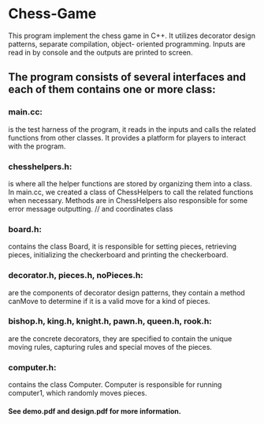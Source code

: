 # Chess-Game

This program implement the chess game in C++. It utilizes decorator design patterns, separate compilation, object- oriented programming. Inputs are read in by console and the outputs are printed to screen.

## The program consists of several interfaces and each of them contains one or more class:

### main.cc: 
is the test harness of the program, it reads in the inputs and calls the related functions from other classes. It provides a platform for players to interact with the program.

### chesshelpers.h:
is where all the helper functions are stored by organizing them into a class. In main.cc, we created a class of ChessHelpers to call the related functions when necessary. Methods are in ChessHelpers also responsible for some error message outputting. // and coordinates class

### board.h:
contains the class Board, it is responsible for setting pieces, retrieving pieces, initializing the checkerboard and printing the checkerboard.

### decorator.h, pieces.h, noPieces.h:
are the components of decorator design patterns, they contain a method canMove to determine if it is a valid move for a kind of pieces.

### bishop.h, king.h, knight.h, pawn.h, queen.h, rook.h:
are the concrete decorators, they are specified to contain the unique moving rules, capturing rules and special moves of the pieces.

### computer.h:
contains the class Computer. Computer is responsible for running computer1, which randomly moves pieces.

#### See demo.pdf and design.pdf for more information.
